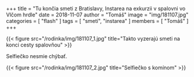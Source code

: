 +++
title = "Tu končia smeti z Bratislavy, Instarea na exkurzii v spalovni vo Vlčom hrdle"
date = 2018-11-07
author = "Tomáš"
image = "img/181107.jpg"
categories = [ "flash" ]
tags = [ "smeti", "instarea" ]
members = [ "Tomáš" ]
+++

<!--more-->

{{< figure src="/rodinka/img/181107_1.jpg" title="Takto vyzerajú smeti na konci cesty spalovňou" >}}

Selfiečko nesmie chýbať.

{{< figure src="/rodinka/img/181107_2.jpg" title="Selfiečko s komínom" >}}
